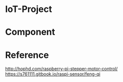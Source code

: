 # IoT-Project

# Component

# Reference
http://hophd.com/raspberry-pi-stepper-motor-control/
https://s761111.gitbook.io/raspi-sensor/feng-qi
